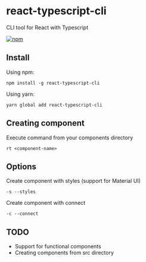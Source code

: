 # react-typescript-cli

CLI tool for React with Typescript

[![npm](https://img.shields.io/npm/dm/localeval.svg)](https://www.npmjs.com/package/react-typescript-cli)

## Install

Using npm:

```npm install -g react-typescript-cli```

Using yarn:

```yarn global add react-typescript-cli```

## Creating component

Execute command from your components directory

```rt <component-name>```

## Options

Create component with styles (support for Material UI)

```-s --styles```

Create component with connect

```-c --connect```

## TODO

- Support for functional components
- Creating components from src directory
